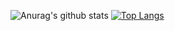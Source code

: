 ![Anurag's github stats](https://github-readme-stats.vercel.app/api?username=x-arvin&show_icons=true&theme=radical)
[![Top Langs](https://github-readme-stats.vercel.app/api/top-langs/?username=x-arvin)](https://github.com/anuraghazra/github-readme-stats)
